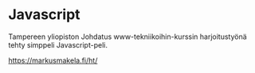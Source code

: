 # Javascript

Tampereen yliopiston Johdatus www-tekniikoihin-kurssin harjoitustyönä tehty simppeli Javascript-peli.

https://markusmakela.fi/ht/
